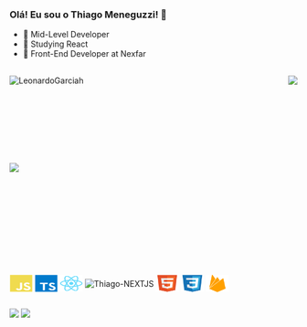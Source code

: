 ### Olá! Eu sou o Thiago Meneguzzi! 👋

- 🔭 Mid-Level Developer
- 🌱 Studying React
- 💼 Front-End Developer at Nexfar

<div></div>

  ##
  
<div>
  <img align="left"  height="150rem" src="https://github-readme-streak-stats.herokuapp.com/?user=thiagomeneguzzi&theme=dark&border=61dafb&hide_border=true" alt="LeonardoGarciah" />
  <img align="right"  height="150rem" src="https://github-readme-stats-ivory-phi-80.vercel.app/api?username=thiagomeneguzzi&show_icons=true&theme=dark&border_color=61dafb&hide_border=true&include_all_commits=true" />
</div>
<br> <br> <br> <br> <br> <br> <br> <br> <br>
<div align="center" style="display: flex;">
  <img height="150rem" align="center" src="https://github-readme-stats-sigma-five.vercel.app/api/top-langs/?username=thiagomeneguzzi&theme=dark&hide_border=true&langs_count=8&layout=compact&border_color=61dafb" />
</div>
  
  ##
  
<div style="display: inline_block"><br>
  <img align="center" alt="Thiago-Js" height="30" width="40" src="https://raw.githubusercontent.com/devicons/devicon/master/icons/javascript/javascript-plain.svg">
  <img align="center" alt="Thiago-TYPESCRIPT" height="30" width="40" src="https://raw.githubusercontent.com/devicons/devicon/master/icons/typescript/typescript-plain.svg">
  <img align="center" alt="Thiago-React" height="30" width="40" src="https://raw.githubusercontent.com/devicons/devicon/master/icons/react/react-original.svg">
  <img align="center" alt="Thiago-NEXTJS" height="30" width="40" src="https://cdn.jsdelivr.net/gh/devicons/devicon/icons/nextjs/nextjs-original.svg">
  <img align="center" alt="Thiago-HTML" height="30" width="40" src="https://raw.githubusercontent.com/devicons/devicon/master/icons/html5/html5-original.svg">
  <img align="center" alt="Thiago-CSS" height="30" width="40" src="https://raw.githubusercontent.com/devicons/devicon/master/icons/css3/css3-original.svg">
  <img align="center" alt="Thiago-Firebase" height="30" width="40" src="https://raw.githubusercontent.com/devicons/devicon/master/icons/firebase/firebase-plain.svg">
</div>

  ##
  
<div>
  <a href = "mailto:thiagonmeneguzzi@gmail.com"><img src="https://img.shields.io/badge/-Gmail-%23333?style=for-the-badge&logo=gmail&logoColor=white" target="_blank"></a>
  <a href="https://www.linkedin.com/in/thiago-do-nascimento-meneguzzi-367702211/" target="_blank"><img src="https://img.shields.io/badge/-LinkedIn-%230077B5?style=for-the-badge&logo=linkedin&logoColor=white" target="_blank"></a> 
</div>
  
